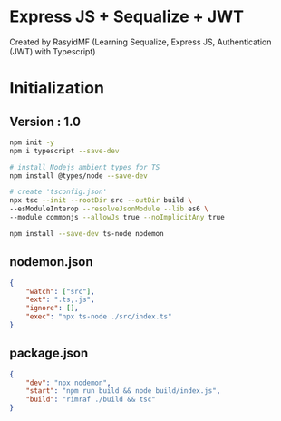 # Express JS + Sequalize + JWT

Created by RasyidMF (Learning Sequalize, Express JS, Authentication (JWT) with
Typescript)

# Initialization

## Version : 1.0

```bash
npm init -y
npm i typescript --save-dev

# install Nodejs ambient types for TS
npm install @types/node --save-dev

# create 'tsconfig.json'
npx tsc --init --rootDir src --outDir build \
--esModuleInterop --resolveJsonModule --lib es6 \
--module commonjs --allowJs true --noImplicitAny true

npm install --save-dev ts-node nodemon
```

## nodemon.json

```json
{
	"watch": ["src"],
	"ext": ".ts,.js",
	"ignore": [],
	"exec": "npx ts-node ./src/index.ts"
}
```

## package.json

```json
{
	"dev": "npx nodemon",
	"start": "npm run build && node build/index.js",
	"build": "rimraf ./build && tsc"
}
```
